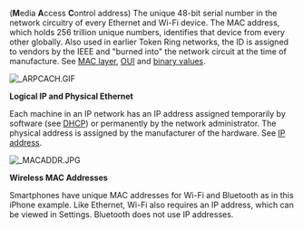 (**M**edia **A**ccess **C**ontrol address) The unique 48-bit serial number in the network circuitry of every Ethernet and Wi-Fi device. The MAC address, which holds 256 trillion unique numbers, identifies that device from every other globally. Also used in earlier Token Ring networks, the ID is assigned to vendors by the IEEE and "burned into" the network circuit at the time of manufacture. See [MAC layer](https://www.pcmag.com/encyclopedia/term/mac-layer), [OUI](https://www.pcmag.com/encyclopedia/term/oui) and [binary values](https://www.pcmag.com/encyclopedia/term/binary-values).

![_ARPCACH.GIF](https://i.pcmag.com/imagery/encyclopedia-terms/mac-address-_arpcach.fit_lim.size_640x.gif)

**Logical IP and Physical Ethernet**

Each machine in an IP network has an IP address assigned temporarily by software (see [DHCP](https://www.pcmag.com/encyclopedia/term/dhcp)) or permanently by the network administrator. The physical address is assigned by the manufacturer of the hardware. See [IP address](https://www.pcmag.com/encyclopedia/term/ip-address).

![_MACADDR.JPG](https://i.pcmag.com/imagery/encyclopedia-terms/mac-address-_macaddr.fit_lim.size_640x.jpg)

**Wireless MAC Addresses**

Smartphones have unique MAC addresses for Wi-Fi and Bluetooth as in this iPhone example. Like Ethernet, Wi-Fi also requires an IP address, which can be viewed in Settings. Bluetooth does not use IP addresses.